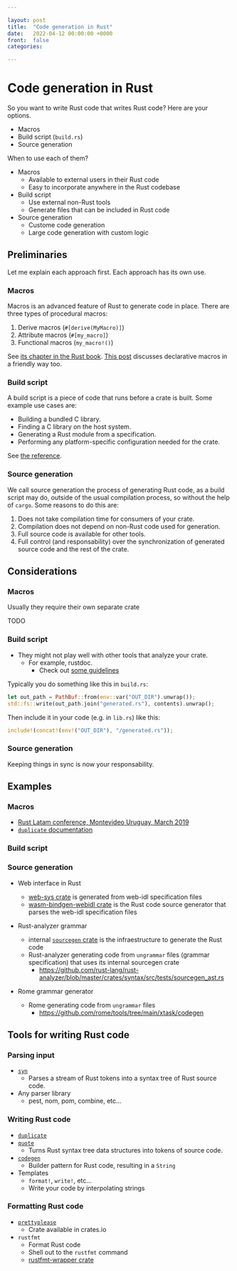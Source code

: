 ```yaml
---

layout: post
title:  "Code generation in Rust"
date:   2022-04-12 00:00:00 +0000
front: 	false
categories: 

---
```


# Code generation in Rust

So you want to write Rust code that writes Rust code? Here are your options.
- Macros
- Build script (`build.rs`)
- Source generation

When to use each of them?
- Macros
	- Available to external users in their Rust code
	- Easy to incorporate anywhere in the Rust codebase 
- Build script
	- Use external non-Rust tools
	- Generate files that can be included in Rust code
- Source generation
	- Custome code generation
	- Large code generation with custom logic

## Preliminaries

Let me explain each approach first.
Each approach has its own use.

### Macros

Macros is an advanced feature of Rust to generate code in place.
There are three types of procedural macros:
1. Derive macros (`#[derive(MyMacro)]`)
2. Attribute macros (`#[my_macro]`)
3. Functional macros (`my_macro!()`)

See [its chapter in the Rust book](https://doc.rust-lang.org/book/ch19-06-macros.html).
[This post](https://medium.com/@altaaar/a-guide-to-declarative-macros-in-rust-6f006fdaeebf) discusses declarative macros in a friendly way too. 

### Build script

A build script is a piece of code that runs before a crate is built.
Some example use cases are:
- Building a bundled C library.
- Finding a C library on the host system.
- Generating a Rust module from a specification.
- Performing any platform-specific configuration needed for the crate.

See [the reference](https://doc.rust-lang.org/cargo/reference/build-scripts.html#build-scripts).

### Source generation

We call source generation the process of generating Rust code, as a build script may do, outside of the usual compilation process, so without the help of `cargo`.
Some reasons to do this are:
1. Does not take compilation time for consumers of your crate.
2. Compilation does not depend on non-Rust code used for generation.
3. Full source code is available for other tools.
4. Full control (and responsability) over the synchronization of generated source code and the rest of the crate.

## Considerations

### Macros

Usually they require their own separate crate

TODO

### Build script

- They might not play well with other tools that analyze your crate.
	- For example, rustdoc.
		- Check out [some guidelines](https://docs.rs/about/builds#read-only-directories)

Typically you do something like this in `build.rs`:
```rust
let out_path = PathBuf::from(env::var("OUT_DIR").unwrap());
std::fs::write(out_path.join("generated.rs"), contents).unwrap();
```
Then include it in your code (e.g. in `lib.rs`) like this:
```rust
include!(concat!(env!("OUT_DIR"), "/generated.rs"));
```

### Source generation

Keeping things in sync is now your responsability.

## Examples

### Macros

- [Rust Latam conference, Montevideo Uruguay, March 2019](https://github.com/dtolnay/proc-macro-workshop)
- [`duplicate` documentation](https://docs.rs/duplicate/latest/duplicate/)

### Build script

### Source generation

- Web interface in Rust
	- [web-sys crate](https://github.com/rustwasm/wasm-bindgen/tree/main/crates/web-sys) is generated from web-idl specification files
	- [wasm-bindgen-webidl crate](https://crates.io/crates/wasm-bindgen-webidl) is the Rust code source generator that parses the web-idl specification files

- Rust-analyzer grammar
	- internal [`sourcegen` crate](https://github.com/rust-lang/rust-analyzer/tree/master/crates/sourcegen) is the infraestructure to generate the Rust code
	- Rust-analyzer generating code from `ungrammar` files (grammar specification) that uses its internal sourcegen crate
		- https://github.com/rust-lang/rust-analyzer/blob/master/crates/syntax/src/tests/sourcegen_ast.rs

- Rome grammar generator
	- Rome generating code from `ungrammar` files
		- https://github.com/rome/tools/tree/main/xtask/codegen

## Tools for writing Rust code

### Parsing input
- [`syn`](https://crates.io/crates/quote)
	- Parses a stream of Rust tokens into a syntax tree of Rust source code.
- Any parser library
	- pest, nom, pom, combine, etc...

### Writing Rust code
- [`duplicate`](https://crates.io/crates/duplicate)
- [`quote`](https://crates.io/crates/quote)
	- Turns Rust syntax tree data structures into tokens of source code.
- [`codegen`](https://crates.io/crates/codegen)
	- Builder pattern for Rust code, resulting in a `String`
- Templates
	- `format!`, `write!`, etc...
	- Write your code by interpolating strings

### Formatting Rust code
- [`prettyplease`](https://crates.io/crates/prettyplease)
	- Crate available in crates.io
- `rustfmt`
	- Format Rust code
	- Shell out to the `rustfmt` command
	- [rustfmt-wrapper crate](https://crates.io/crates/rustfmt-wrapper)
